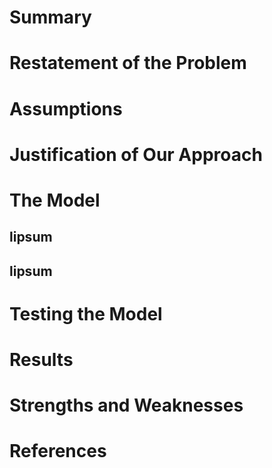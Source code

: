 # Summary


# Restatement of the Problem


# Assumptions


# Justification of Our Approach


# The Model
## lipsum

## lipsum


# Testing the Model


# Results


# Strengths and Weaknesses


# References
